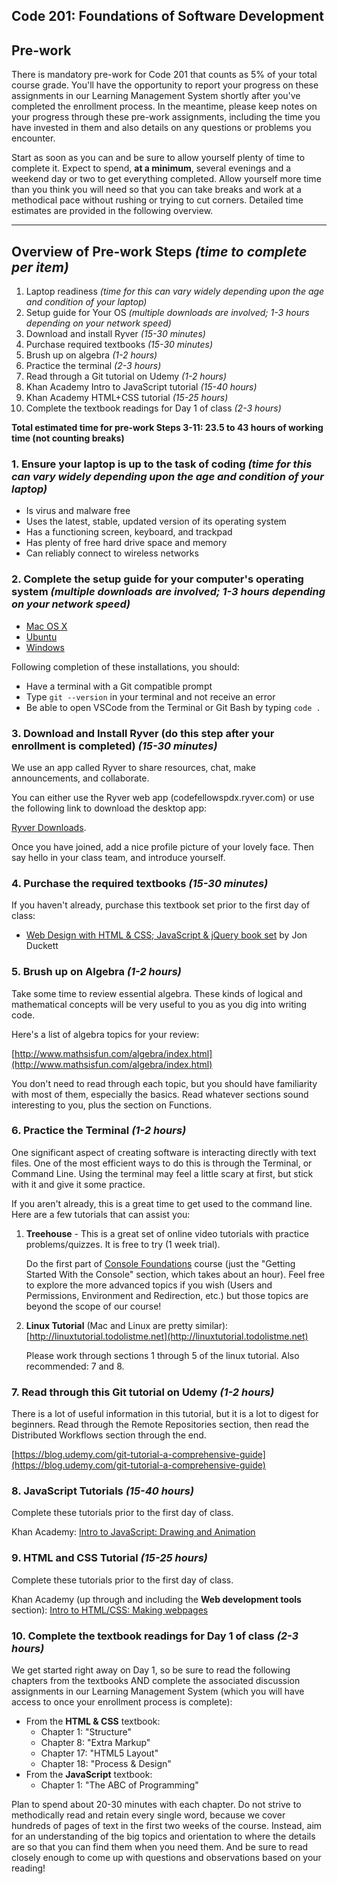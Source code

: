 Code 201: Foundations of Software Development
-----------------------

## Pre-work

There is mandatory pre-work for Code 201 that counts as 5% of your total course grade. You'll have the opportunity to report your progress on these assignments in our Learning Management System shortly after you've completed the enrollment process. In the meantime, please keep notes on your progress through these pre-work assignments, including the time you have invested in them and also details on any questions or problems you encounter.

Start as soon as you can and be sure to allow yourself plenty of time to complete it. Expect to spend, **at a minimum**, several evenings and a weekend day or two to get everything completed. Allow yourself more time than you think you will need so that you can take breaks and work at a methodical pace without rushing or trying to cut corners. Detailed time estimates are provided in the following overview.

----

## Overview of Pre-work Steps *(time to complete per item)*

1. Laptop readiness *(time for this can vary widely depending upon the age and condition of your laptop)*
1. Setup guide for Your OS *(multiple downloads are involved; 1-3 hours depending on your network speed)*
1. Download and install Ryver *(15-30 minutes)*
1. Purchase required textbooks *(15-30 minutes)*
1. Brush up on algebra *(1-2 hours)*
1. Practice the terminal *(2-3 hours)*
1. Read through a Git tutorial on Udemy *(1-2 hours)*
1. Khan Academy Intro to JavaScript tutorial *(15-40 hours)*
1. Khan Academy HTML+CSS tutorial *(15-25 hours)*
1. Complete the textbook readings for Day 1 of class *(2-3 hours)*

**Total estimated time for pre-work Steps 3-11: 23.5 to 43 hours of working time (not counting breaks)**

### 1. Ensure your laptop is up to the task of coding *(time for this can vary widely depending upon the age and condition of your laptop)*

  - Is virus and malware free
  - Uses the latest, stable, updated version of its operating system
  - Has a functioning screen, keyboard, and trackpad
  - Has plenty of free hard drive space and memory
  - Can reliably connect to wireless networks

### 2. Complete the setup guide for your computer's operating system *(multiple downloads are involved; 1-3 hours depending on your network speed)*

  - [Mac OS X](prework/mac/1_terminal.md)
  - [Ubuntu](prework/ubuntu/1_terminal.md)
  - [Windows](prework/windows/1_terminal.md)

Following completion of these installations, you should:
 - Have a terminal with a Git compatible prompt
 - Type `git --version` in your terminal and not receive an error
 - Be able to open VSCode from the Terminal or Git Bash by typing `code .`

### 3. Download and Install Ryver (do this step after your enrollment is completed) *(15-30 minutes)*

We use an app called Ryver to share resources, chat, make announcements, and collaborate. 

You can either use the Ryver web app (codefellowspdx.ryver.com) or use the following link to download the desktop app:

[Ryver Downloads](ryver.com/downloads/).

Once you have joined, add a nice profile picture of your lovely face. Then say hello in your class team, and introduce yourself.

### 4. Purchase the required textbooks *(15-30 minutes)*

If you haven't already, purchase this textbook set prior to the first day of class:

  - <a href="http://www.amazon.com/Web-Design-HTML-JavaScript-jQuery/dp/1119038634/ref=mt_hardcover?_encoding=UTF8&amp;me=">Web Design with HTML &amp; CSS; JavaScript &amp; jQuery book set</a> by Jon Duckett

### 5. Brush up on Algebra *(1-2 hours)*

Take some time to review essential algebra. These kinds of logical and mathematical concepts will be very useful to you as you dig into writing code.

Here's a list of algebra topics for your review:

[http://www.mathsisfun.com/algebra/index.html](http://www.mathsisfun.com/algebra/index.html)

You don't need to read through each topic, but you should have familiarity with most of them, especially the basics. Read whatever sections sound interesting to you, plus the section on Functions.

### 6. Practice the Terminal *(1-2 hours)*

One significant aspect of creating software is interacting directly with text files. One of the most efficient ways to do this is through the Terminal, or Command Line. Using the terminal may feel a little scary at first, but stick with it and give it some practice. 

If you aren't already, this is a great time to get used to the command line. Here are a few tutorials that can assist you:

1. **Treehouse** - This is a great set of online video tutorials with practice problems/quizzes.  It is free to try (1 week trial).  

	Do the first part of [Console Foundations](https://teamtreehouse.com/library/console-foundations) course (just the "Getting Started With the Console" section, which takes about an hour). Feel free to explore the more advanced topics if you wish (Users and Permissions, Environment and Redirection, etc.) but those topics are beyond the scope of our course!

2. **Linux Tutorial** (Mac and Linux are pretty similar): [http://linuxtutorial.todolistme.net](http://linuxtutorial.todolistme.net)

	Please work through sections 1 through 5 of the linux tutorial. Also recommended: 7 and 8.


### 7. Read through this Git tutorial on Udemy *(1-2 hours)*

There is a lot of useful information in this tutorial, but it is a lot to digest for beginners. Read through the Remote Repositories section, then read the Distributed Workflows section through the end. 

[https://blog.udemy.com/git-tutorial-a-comprehensive-guide](https://blog.udemy.com/git-tutorial-a-comprehensive-guide)

### 8. JavaScript Tutorials *(15-40 hours)*
Complete these tutorials prior to the first day of class.

   Khan Academy: [Intro to JavaScript: Drawing and Animation](https://www.khanacademy.org/computing/computer-programming/programming)

### 9. HTML and CSS Tutorial *(15-25 hours)*
Complete these tutorials prior to the first day of class.

   Khan Academy (up through and including the **Web development tools** section): [Intro to HTML/CSS: Making webpages](https://www.khanacademy.org/computing/computer-programming/html-css)

### 10. Complete the textbook readings for Day 1 of class *(2-3 hours)*

We get started right away on Day 1, so be sure to read the following chapters from the textbooks AND complete the associated discussion assignments in our Learning Management System (which you will have access to once your enrollment process is complete):

- From the **HTML & CSS** textbook:
  - Chapter 1: "Structure"
  - Chapter 8: "Extra Markup"
  - Chapter 17: "HTML5 Layout"
  - Chapter 18: "Process & Design"
- From the **JavaScript** textbook:
  - Chapter 1: "The ABC of Programming"

Plan to spend about 20-30 minutes with each chapter. Do not strive to methodically read and retain every single word, because we cover hundreds of pages of text in the first two weeks of the course. Instead, aim for an understanding of the big topics and orientation to where the details are so that you can find them when you need them. And be sure to read closely enough to come up with questions and observations based on your reading!